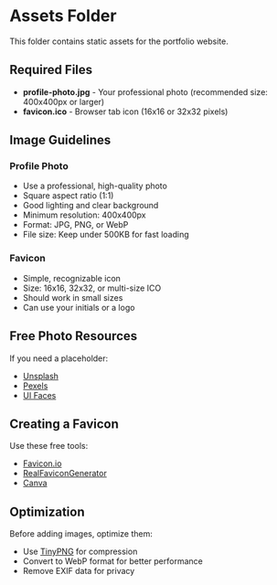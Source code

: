 # Assets Folder

This folder contains static assets for the portfolio website.

## Required Files

- **profile-photo.jpg** - Your professional photo (recommended size: 400x400px or larger)
- **favicon.ico** - Browser tab icon (16x16 or 32x32 pixels)

## Image Guidelines

### Profile Photo
- Use a professional, high-quality photo
- Square aspect ratio (1:1)
- Good lighting and clear background
- Minimum resolution: 400x400px
- Format: JPG, PNG, or WebP
- File size: Keep under 500KB for fast loading

### Favicon
- Simple, recognizable icon
- Size: 16x16, 32x32, or multi-size ICO
- Should work in small sizes
- Can use your initials or a logo

## Free Photo Resources

If you need a placeholder:
- [Unsplash](https://unsplash.com/)
- [Pexels](https://www.pexels.com/)
- [UI Faces](https://uifaces.co/)

## Creating a Favicon

Use these free tools:
- [Favicon.io](https://favicon.io/)
- [RealFaviconGenerator](https://realfavicongenerator.net/)
- [Canva](https://www.canva.com/)

## Optimization

Before adding images, optimize them:
- Use [TinyPNG](https://tinypng.com/) for compression
- Convert to WebP format for better performance
- Remove EXIF data for privacy
